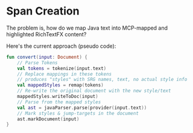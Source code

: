 Span Creation
=============

The problem is, how do we map Java text into MCP-mapped and highlighted RichTextFX content?

Here's the current approach (pseudo code):

```kotlin
fun convert(input: Document) {
    // Parse Tokens
    val tokens = tokenize(input.text)
    // Replace mappings in these tokens
    // produces "styles" with SRG names, text, no actual style info
    val mappedStyles = remap(tokens)
    // Re-write the original document with the new style/text
    mappedStyles.writeToDoc(input)
    // Parse from the mapped styles
    val ast = javaParser.parse(provider(input.text))
    // Mark styles & jump-targets in the document
    ast.markDocument(input)
}
```
